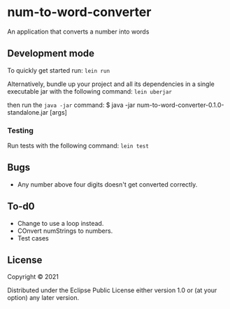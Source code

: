 # num-to-word-converter

An application that converts a number into words

## Development mode
To quickly get started run:
`lein run`

Alternatively, bundle up your project and all its dependencies in a single executable jar  with the following command:
`lein uberjar`

then run the `java -jar` command:
    $ java -jar num-to-word-converter-0.1.0-standalone.jar [args]

### Testing 
Run tests with the following command:
`lein test`

## Bugs
- Any number above four digits doesn't get converted correctly.

## To-d0
- Change to use a loop instead.
- COnvert numStrings to numbers.
- Test cases

## License
Copyright © 2021

Distributed under the Eclipse Public License either version 1.0 or (at
your option) any later version.
